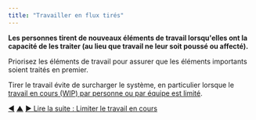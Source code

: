```yaml
---
title: "Travailler en flux tirés"
---
```



<strong>Les personnes tirent de nouveaux éléments de travail lorsqu'elles ont la capacité de les traiter (au lieu que travail ne leur soit poussé ou affecté).</strong>

Priorisez les éléments de travail pour assurer que les éléments importants soient traités en premier.

Tirer le travail évite de surcharger le système, en particulier lorsque le [travail en cours (WIP) par personne ou par équipe est limité](limit-work-in-progress.html).

<div class="bottom-nav">
<a href="visualize-work.html" title="Retour à : Visualiser le travail">◀</a> <a href="organizing-work.html" title="Remonter: Organiser le travail">▲</a> <a href="limit-work-in-progress.html" title="">▶ Lire la suite : Limiter le travail en cours</a>
</div>


<script type="text/javascript">
Mousetrap.bind('g n', function() {
    window.location.href = 'limit-work-in-progress.html';
    return false;
});
</script>

